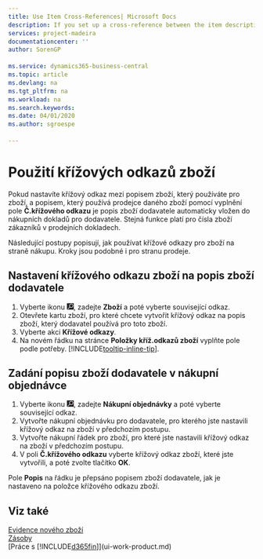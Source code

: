 ```yaml
---
title: Use Item Cross-References| Microsoft Docs
description: If you set up a cross-reference between the item description that you use for an item and the description that the vendor of that item uses, then the vendor's item description is automatically inserted on purchase documents for the vendor when you fill in the **Cross-Reference No.** field.
services: project-madeira
documentationcenter: ''
author: SorenGP

ms.service: dynamics365-business-central
ms.topic: article
ms.devlang: na
ms.tgt_pltfrm: na
ms.workload: na
ms.search.keywords:
ms.date: 04/01/2020
ms.author: sgroespe

---
```

# Použití křížových odkazů zboží
Pokud nastavíte křížový odkaz mezi popisem zboží, který používáte pro zboží, a popisem, který používá prodejce daného zboží pomocí vyplnění pole **Č.křížového odkazu** je popis zboží dodavatele automaticky vložen do nákupních dokladů pro dodavatele. Stejná funkce platí pro čísla zboží zákazníků v prodejních dokladech.

Následující postupy popisují, jak používat křížové odkazy pro zboží na straně nákupu. Kroky jsou podobné i pro stranu prodeje.

## Nastavení křížového odkazu zboží na popis zboží dodavatele
1. Vyberte ikonu ![Žárovky, která otevře funkci Řekněte mi](media/ui-search/search_small.png "Řekněte mi, co chcete dělat"), zadejte **Zboží** a poté vyberte související odkaz.
2. Otevřete kartu zboží, pro které chcete vytvořit křížový odkaz na popis zboží, který dodavatel používá pro toto zboží.
3. Vyberte akci **Křížové odkazy**.
4. Na novém řádku na stránce **Položky kříž.odkazů zboží** vyplňte pole podle potřeby. [!INCLUDE[tooltip-inline-tip](includes/tooltip-inline-tip_md.md)].

## Zadání popisu zboží dodavatele v nákupní objednávce
1. Vyberte ikonu ![Žárovky, která otevře funkci Řekněte mi](media/ui-search/search_small.png "Řekněte mi, co chcete dělat"), zadejte **Nákupní objednávky** a poté vyberte související odkaz.
2. Vytvořte nákupní objednávku pro dodavatele, pro kterého jste nastavili křížový odkaz na zboží v předchozím postupu.
3. Vytvořte nákupní řádek pro zboží, pro které jste nastavili křížový odkaz na zboží v předchozím postupu.
4. V poli **Č.křížového odkazu** vyberte křížový odkaz zboží, které jste vytvořili, a poté zvolte tlačítko **OK**.

Pole **Popis** na řádku je přepsáno popisem zboží dodavatele, jak je nastaveno na položce křížového odkazu zboží.

## Viz také
[Evidence nového zboží](inventory-how-register-new-items.md)  
[Zásoby](inventory-manage-inventory.md)  
[Práce s [!INCLUDE[d365fin](includes/d365fin_md.md)]](ui-work-product.md)
